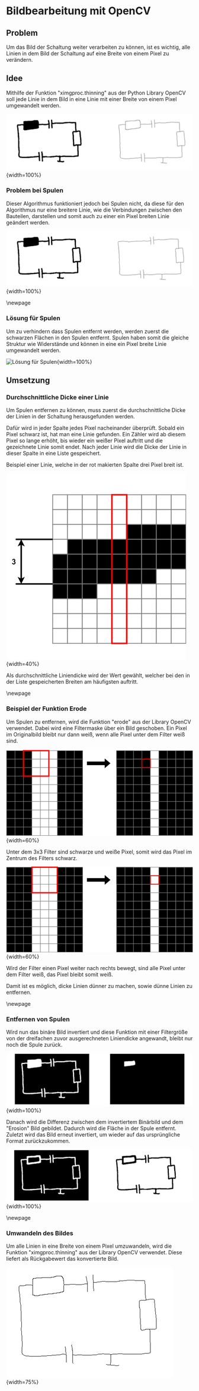 # Bildbearbeitung mit OpenCV

## Problem

Um das Bild der Schaltung weiter verarbeiten zu können, ist es wichtig, alle Linien in dem Bild der Schaltung auf eine Breite von einem Pixel zu verändern.

## Idee

Mithilfe der Funktion "ximgproc.thinning" aus der Python Library OpenCV soll jede Linie in dem Bild in eine Linie mit einer Breite von einem Pixel umgewandelt werden.

![Binärbild und gewünschtes Ergebnis](.\Dateien\Ziel.png){width=100%}

### Problem bei Spulen

Dieser Algorithmus funktioniert jedoch bei Spulen nicht, da diese für den Algorithmus nur eine breitere Linie, wie die Verbindungen zwischen den Bauteilen, darstellen und somit auch zu einer ein Pixel breiten Linie geändert werden.

![Problem bei Spulen](.\Dateien\problemSpulen.png){width=100%}

\newpage

### Lösung für Spulen

Um zu verhindern dass Spulen entfernt werden, werden zuerst die schwarzen Flächen in den Spulen entfernt. Spulen haben somit die gleiche Struktur wie Widerstände und können in eine ein Pixel breite Linie umgewandelt werden.

![Lösung für Spulen](.\Dateien\lösungSpulen.png){width=100%}

## Umsetzung

### Durchschnittliche Dicke einer Linie

Um Spulen entfernen zu können, muss zuerst die durchschnittliche Dicke der Linien in der Schaltung herausgefunden werden.

Dafür wird in jeder Spalte jedes Pixel nacheinander überprüft. Sobald ein Pixel schwarz ist, hat man eine Linie gefunden. Ein Zähler wird ab diesem Pixel so lange erhöht, bis wieder ein weißer Pixel auftritt und die gezeichnete Linie somit endet. Nach jeder Linie wird die Dicke der Linie in dieser Spalte in eine Liste gespeichert. 

Beispiel einer Linie, welche in der rot makierten Spalte drei Pixel breit ist.

![Liniendicke in einer Spalte](.\Dateien\lineThick.png){width=40%}

Als durchschnittliche Liniendicke wird der Wert gewählt, welcher bei den in der Liste gespeicherten Breiten am häufigsten auftritt.


\newpage

### Beispiel der Funktion Erode

Um Spulen zu entfernen, wird die Funktion "erode" aus der Library OpenCV verwendet. Dabei wird eine Filtermaske über ein Bild geschoben. Ein Pixel im Originalbild bleibt nur dann weiß, wenn alle Pixel unter dem Filter weiß sind.

![Funktion "erode" mit 3x3 Filter Beispiel 1](.\Dateien\erode1.png){width=60%}

Unter dem 3x3 Filter sind schwarze und weiße Pixel, somit wird das Pixel im Zentrum des Filters schwarz.

![Funktion "erode" mit 3x3 Filter Beispiel 2](.\Dateien\erode2.png){width=60%}

Wird der Filter einen Pixel weiter nach rechts bewegt, sind alle Pixel unter dem Filter weiß, das Pixel bleibt somit weiß.

Damit ist es möglich, dicke Linien dünner zu machen, sowie dünne Linien zu entfernen.

\newpage

### Entfernen von Spulen

Wird nun das binäre Bild invertiert und diese Funktion mit einer Filtergröße von der dreifachen zuvor ausgerechneten Liniendicke angewandt, bleibt nur noch die Spule zurück. 

![Entfernen der Schaltung bis auf Spulen](.\Dateien\Erode.png){width=100%}

Danach wird die Differenz zwischen dem invertiertem Binärbild und dem "Erosion" Bild gebildet. Dadurch wird die Fläche in der Spule entfernt. Zuletzt wird das Bild erneut invertiert, um wieder auf das ursprüngliche Format zurückzukommen.

![Differenz zwischen den beiden Bildern](.\Dateien\spuleWeg.png){width=100%}

\newpage

### Umwandeln des Bildes

Um alle Linien in eine Breite von einem Pixel umzuwandeln, wird die Funktion "ximgproc.thinning" aus der Library OpenCV verwendet. Diese liefert als Rückgabewert das konvertierte Bild.

![Bild mit einer Linienbreite von einem Pixel](.\Dateien\thinn.png){width=75%}